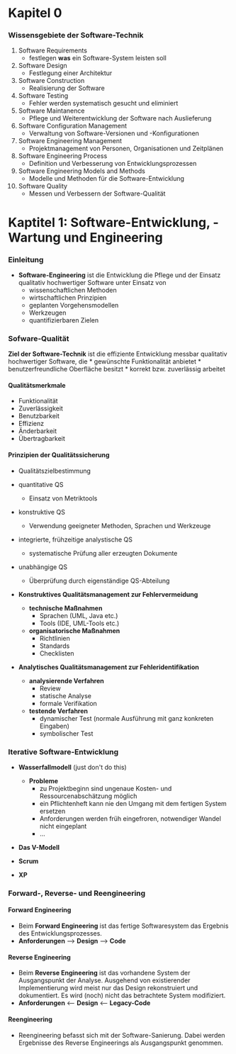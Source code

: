 # Kapitel 0

### Wissensgebiete der Software-Technik
1) Software Requirements
    * festlegen **was** ein Software-System leisten soll
2) Software Design
    * Festlegung einer Architektur
3) Software Construction
    * Realisierung der Software
4) Software Testing
    * Fehler werden systematisch gesucht und eliminiert
5) Software Maintanence
    * Pflege und Weiterentwicklung der Software nach Auslieferung
6) Software Configuration Management
    * Verwaltung von Software-Versionen und -Konfigurationen
7) Software Engineering Management
    * Projektmanagement von Personen, Organisationen und Zeitplänen
8) Software Engineering Process
    * Definition und Verbesserung von Entwicklungsprozessen
9) Software Engineering Models and Methods
    * Modelle und Methoden für die Software-Entwicklung
10) Software Quality
    * Messen und Verbessern der Software-Qualität

# Kaptitel 1: Software-Entwicklung, -Wartung und Engineering

### Einleitung

* **Software-Engineering** ist die Entwicklung die Pflege und der Einsatz qualitativ hochwertiger Software unter Einsatz von
    * wissenschaftlichen Methoden
    * wirtschaftlichen Prinzipien
    * geplanten Vorgehensmodellen
    * Werkzeugen
    * quantifizierbaren Zielen

### Sofware-Qualität

**Ziel der Software-Technik** ist die effiziente Entwicklung messbar qualitativ hochwertiger Software, die
    * gewünschte Funktionalität anbietet
    * benutzerfreundliche Oberfläche besitzt
    * korrekt bzw. zuverlässig arbeitet

#### Qualitätsmerkmale
* Funktionalität
* Zuverlässigkeit
* Benutzbarkeit
* Effizienz
* Änderbarkeit
* Übertragbarkeit

#### Prinzipien der Qualitätssicherung
* Qualitätszielbestimmung
* quantitative QS 
    * Einsatz von Metriktools
* konstruktive QS
    * Verwendung geeigneter Methoden, Sprachen und Werkzeuge
* integrierte, frühzeitige analystische QS
    * systematische Prüfung aller erzeugten Dokumente
* unabhängige QS
    * Überprüfung durch eigenständige QS-Abteilung

* **Konstruktives Qualitätsmanagement zur Fehlervermeidung**
    * **technische Maßnahmen**
        * Sprachen (UML, Java etc.)
        * Tools (IDE, UML-Tools etc.)
    * **organisatorische Maßnahmen**
        * Richtlinien
        * Standards
        * Checklisten

* **Analytisches Qualitätsmanagement zur Fehleridentifikation**
    * **analysierende Verfahren**
        * Review
        * statische Analyse
        * formale Verifikation
    * **testende Verfahren**
        * dynamischer Test (normale Ausführung mit ganz konkreten Eingaben)
        * symbolischer Test

### Iterative Software-Entwicklung

* **Wasserfallmodell** (just don't do this)
    * **Probleme**
        * zu Projektbeginn sind ungenaue Kosten- und Ressourcenabschätzung möglich
        * ein Pflichtenheft kann nie den Umgang mit dem fertigen System ersetzen
        * Anforderungen werden früh eingefroren, notwendiger Wandel nicht eingeplant
        * ...

* **Das V-Modell**

* **Scrum**

* **XP**

### Forward-, Reverse- und Reengineering

#### Forward Engineering

* Beim **Forward Engineering** ist das fertige Softwaresystem das Ergebnis des Entwicklungsprozesses.
* **Anforderungen** --> **Design** --> **Code**

#### Reverse Engineering
* Beim **Reverse Engineering** ist das vorhandene System der Ausgangspunkt der Analyse. Ausgehend von existierender Implementierung wird meist nur das Design rekonstruiert und dokumentiert. Es wird (noch) nicht das betrachtete System modifiziert.
* **Anforderungen** <-- **Design** <-- **Legacy-Code**

#### Reengineering
* Reengineering befasst sich mit der Software-Sanierung. Dabei werden Ergebnisse des Reverse Engineerings als Ausgangspunkt genommen.

